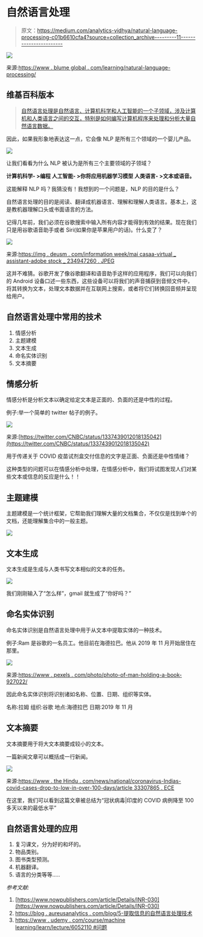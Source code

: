 # 自然语言处理

> 原文：<https://medium.com/analytics-vidhya/natural-language-processing-c01b6610cfa4?source=collection_archive---------11----------------------->

![](img/80c661fc6f7d71ee547418fb7e1b0a99.png)

来源:[https://www . blume global . com/learning/natural-language-processing/](https://www.blumeglobal.com/learning/natural-language-processing/)

## 维基百科版本

> [自然语言处理是自然语言、计算机科学和人工智能的一个子领域，涉及计算机和人类语言之间的交互，特别是如何编写计算机程序来处理和分析大量自然语言数据。](https://en.wikipedia.org/wiki/Natural_language_processing)

因此，如果我形象地表达这一点，它会像 NLP 是所有三个领域的一个婴儿产品。

![](img/02f5bf81239a1ae8b5cf6a25c39b2d51.png)

让我们看看为什么 NLP 被认为是所有三个主要领域的子领域？

**计算机科学- >编程
人工智能- >你将应用机器学习模型
人类语言- >文本或语音。**

这能解释 NLP 吗？我猜没有！我想到的一个问题是，NLP 的目的是什么？

自然语言处理的目的是阅读、翻译成机器语言、理解和理解人类语言。基本上，这是教机器理解口头或书面语言的方法。

记得几年前，我们必须在谷歌搜索中输入所有内容才能得到有效的结果。现在我们只是用谷歌语音助手或者 Siri(如果你是苹果用户的话)。什么变了？

![](img/6f16073bacdfa6ab95bc1877655656fd.png)

来源:[https://img . deusm . com/information week/mai casaa-virtual _ assistant-adobe stock _ 234947260 . JPEG](https://img.deusm.com/informationweek/maicasaa-virtual_assistant-AdobeStock_234947260.jpeg)

这并不难猜。谷歌开发了像谷歌翻译和语音助手这样的应用程序，我们可以向我们的 Android 设备口述一些东西，这些设备可以将我们的声音捕获到音频文件中，将其转换为文本，处理文本数据并在互联网上搜索，或者将它们转换回音频并呈现给用户。

## 自然语言处理中常用的技术

1.  情感分析
2.  主题建模
3.  文本生成
4.  命名实体识别
5.  文本摘要

## 情感分析

情感分析是分析文本以确定给定文本是正面的、负面的还是中性的过程。

例子:举一个简单的 twitter 帖子的例子。

![](img/a3d60ec09295fecfeb6b2c4989f88145.png)

来源:[https://twitter.com/CNBC/status/1337439012018135042](https://twitter.com/CNBC/status/1337439012018135042)

用于传递关于 COVID 疫苗试剂盒交付信息的文字是正面、负面还是中性情绪？

这种类型的问题可以在情感分析中处理，在情感分析中，我们将试图发现人们对某些文本或信息的反应是什么！！

## 主题建模

主题建模是一个统计框架，它帮助我们理解大量的文档集合，不仅仅是找到单个的文档，还能理解集合中的一般主题。

![](img/7136e51ce726340c55434042a19ec14b.png)

## 文本生成

文本生成是生成与人类书写文本相似的文本的任务。

![](img/8f930899476e6ce38bd2a4bf237b5b83.png)

我们刚刚输入了“怎么样”，gmail 就生成了“你好吗？”

## 命名实体识别

命名实体识别是自然语言处理中用于从文本中提取实体的一种技术。

例子:Ram 是谷歌的一名员工。他目前在海德拉巴。他从 2019 年 11 月开始居住在那里。

![](img/fdc4a9b4234db0798f1d278e4e94d60a.png)

来源:[https://www . pexels . com/photo/photo-of-man-holding-a-book-927022/](https://www.pexels.com/photo/photo-of-man-holding-a-book-927022/)

因此命名实体识别将识别诸如名称、位置、日期、组织等实体。

名称:拉姆
组织:谷歌
地点:海德拉巴
日期:2019 年 11 月

## 文本摘要

文本摘要用于将大文本摘要成较小的文本。

一篇新闻文章可以概括成一行新闻。

![](img/746e0f6e67c4fbf2c2f9da6648126a2e.png)

来源:[https://www . the Hindu . com/news/national/coronavirus-Indias-covid-cases-drop-to-low-in-over-100-days/article 33307865 . ECE](https://www.thehindu.com/news/national/coronavirus-indias-covid-cases-drop-to-lowest-in-over-100-days/article33307865.ece)

在这里，我们可以看到这篇文章被总结为“冠状病毒|印度的 COVID 病例降至 100 多天以来的最低水平”

## 自然语言处理的应用

1.  复习课文，分为好的和坏的。
2.  物品类别。
3.  图书类型预测。
4.  机器翻译。
5.  语言的分类等等…..

*参考文献:*

1.  [https://www.nowpublishers.com/article/Details/INR-030](https://www.nowpublishers.com/article/Details/INR-030)
2.  [https://blog . aureusanalytics . com/blog/5-提取信息的自然语言处理技术](https://blog.aureusanalytics.com/blog/5-natural-language-processing-techniques-for-extracting-information)
3.  [https://www . udemy . com/course/machine learning/learn/lecture/6052110 #问题](https://www.udemy.com/course/machinelearning/learn/lecture/6052110#questions)